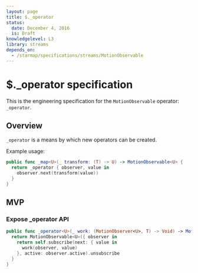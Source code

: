 ```yaml
---
layout: page
title: $._operator
status:
  date: December 4, 2016
  is: Draft
knowledgelevel: L3
library: streams
depends_on:
  - /starmap/specifications/streams/MotionObservable
---
```


# $._operator specification

This is the engineering specification for the `MotionObservable` operator: `_operator`.

## Overview

`_operator` is a means by which new operators can be created.

Example usage:

```swift
public func _map<U>(_ transform: (T) -> U) -> MotionObservable<U> {
  return _operator { observer, value in
    observer.next(transform(value))
  }
}
```

## MVP

### Expose _operator API

```swift
public func _operator<U>(_ work: (MotionObserver<U>, T) -> Void) -> MotionObservable<U> {
  return MotionObservable<U>({ observer in
    return self.subscribe(next: { value in
      work(observer, value)
    }, active: observer.active).unsubscribe
  }
}
```
